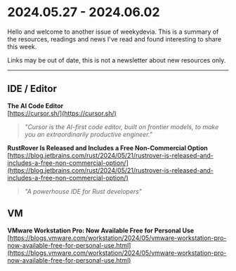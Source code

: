 # 2024.05.27 - 2024.06.02

Hello and welcome to another issue of weekydevia. This is a summary of the
resources, readings and news I've read and found interesting to share this week.

Links may be out of date, this is not a newsletter about new resources only.

-----

## IDE / Editor

**The AI Code Editor**  
[https://cursor.sh/](https://cursor.sh/)

> _"Cursor is the AI-first code editor, built on frontier models, to make you an
> extraordinarily productive engineer."_

**RustRover Is Released and Includes a Free Non-Commercial Option**  
[https://blog.jetbrains.com/rust/2024/05/21/rustrover-is-released-and-includes-a-free-non-commercial-option/](https://blog.jetbrains.com/rust/2024/05/21/rustrover-is-released-and-includes-a-free-non-commercial-option/)

> _"A powerhouse IDE for Rust developers"_

## VM

**VMware Workstation Pro: Now Available Free for Personal Use**  
[https://blogs.vmware.com/workstation/2024/05/vmware-workstation-pro-now-available-free-for-personal-use.html](https://blogs.vmware.com/workstation/2024/05/vmware-workstation-pro-now-available-free-for-personal-use.html)
